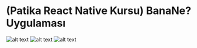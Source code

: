 # (Patika React Native Kursu) BanaNe? Uygulaması

![alt text](https://i.hizliresim.com/5p9oo4f.JPG)                   ![alt text](https://i.hizliresim.com/58dllkk.JPG)
![alt text](https://i.hizliresim.com/rk30hne.JPG)
